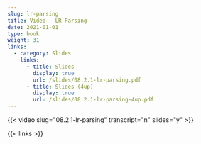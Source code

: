 ```yaml
---
slug: lr-parsing
title: Video — LR Parsing
date: 2021-01-01
type: book
weight: 31
links:
  - category: Slides
    links:
      - title: Slides
        display: true
        url: /slides/08.2.1-lr-parsing.pdf
      - title: Slides (4up)
        display: true
        url: /slides/08.2.1-lr-parsing-4up.pdf
---
```

{{< video slug="08.2.1-lr-parsing" transcript="n" slides="y" >}}

{{< links >}}

